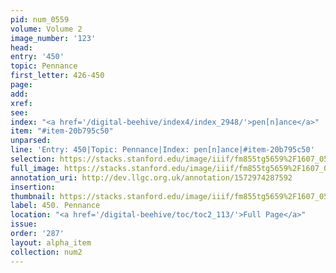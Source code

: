 ```yaml
---
pid: num_0559
volume: Volume 2
image_number: '123'
head: 
entry: '450'
topic: Pennance
first_letter: 426-450
page: 
add: 
xref: 
see: 
index: "<a href='/digital-beehive/index4/index_2948/'>pen[n]ance</a>"
item: "#item-20b795c50"
unparsed: 
line: 'Entry: 450|Topic: Pennance|Index: pen[n]ance|#item-20b795c50'
selection: https://stacks.stanford.edu/image/iiif/fm855tg5659%2F1607_0590/308,247,3002,547/full/0/default.jpg
full_image: https://stacks.stanford.edu/image/iiif/fm855tg5659%2F1607_0590/full/full/0/default.jpg
annotation_uri: http://dev.llgc.org.uk/annotation/1572974287592
insertion: 
thumbnail: https://stacks.stanford.edu/image/iiif/fm855tg5659%2F1607_0590/308,247,600,180/250,/0/default.jpg
label: 450. Pennance
location: "<a href='/digital-beehive/toc/toc2_113/'>Full Page</a>"
issue: 
order: '287'
layout: alpha_item
collection: num2
---
```

